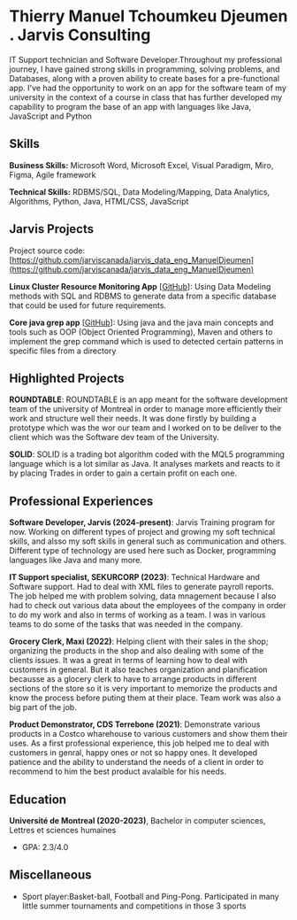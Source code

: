 # Thierry Manuel Tchoumkeu Djeumen . Jarvis Consulting

IT Support technician and Software Developer.Throughout my professional journey, I have gained strong skills in programming, solving problems, and Databases, along with a proven ability to create bases for a pre-functional app. I've had the opportunity to work on an app for the software team of my university in the context of a course in class that has further developed my capability to program the base of an app with languages like Java, JavaScript and Python

## Skills

**Business Skills:** Microsoft Word, Microsoft Excel, Visual Paradigm, Miro, Figma, Agile framework

**Technical Skills:** RDBMS/SQL, Data Modeling/Mapping, Data Analytics, Algorithms, Python, Java, HTML/CSS, JavaScript

## Jarvis Projects

Project source code: [https://github.com/jarviscanada/jarvis_data_eng_ManuelDjeumen](https://github.com/jarviscanada/jarvis_data_eng_ManuelDjeumen)


**Linux Cluster Resource Monitoring App** [[GitHub](https://github.com/jarviscanada/jarvis_data_eng_ManuelDjeumen/tree/master/linux_sql)]: Using Data Modeling methods with SQL and RDBMS to generate data from a specific database that could be used for future requirements.

**Core java grep app** [[GitHub](https://github.com/jarviscanada/jarvis_data_eng_ManuelDjeumen/tree/master/core_java)]: Using java and the java main concepts and tools such as OOP (Object Oriented Programming), Maven and others to implement the grep command which is used to detected certain patterns in specific files from a directory


## Highlighted Projects
**ROUNDTABLE**: ROUNDTABLE is an app meant for the software development team of the university of Montreal in order to manage more efficiently their work and structure well their needs. It was done firstly by building a prototype which was the wor our team and I worked on to be deliver to the client which was the Software dev team of the University.

**SOLID**: SOLID is a trading bot algorithm coded with the MQL5 programming language which is a lot similar as Java. It analyses markets and reacts to it by placing Trades in order to gain a certain profit on each one.


## Professional Experiences

**Software Developer, Jarvis (2024-present)**: Jarvis Training program for now. Working on different types of project and growing my soft technical skills, and alsso my soft skills in general such as communication and others. Different type of technology are used here such as Docker, programming languages like Java and many more.

**IT Support specialist, SEKURCORP (2023)**: Technical Hardware and Software support. Had to deal with XML files to generate payroll reports. The job helped me with problem solving, data mnagement because I also had to check out various data about the employees of the company in order to do my work and also in terms of working as a team. I was in various teams to do some of the tasks that was needed in the company.

**Grocery Clerk, Maxi (2022)**: Helping client with their sales in the shop; organizing the products in the shop and also dealing with some of the clients issues. It was a great in terms of learning how to deal with customers in general. But it also teaches organization and planification becausse as a glocery clerk to have to arrange products in different sections of the store so it is very important to memorize the products and know the process before puting them at their place. Team work was also a big part of the job.

**Product Demonstrator, CDS Terrebone (2021)**: Demonstrate various products in a Costco wharehouse to various customers and show them their uses. As a first professional experience, this job helped me to deal with customers in genral, happy ones or not so happy ones. It developed patience and the ability to understand the needs of a client in order to recommend to him the best product avalaible for his needs.


## Education
**Université de Montreal (2020-2023)**, Bachelor in computer sciences, Lettres et sciences humaines
- GPA: 2.3/4.0


## Miscellaneous
- Sport player:Basket-ball, Football and Ping-Pong. Participated in many little summer tournaments and competitions in those 3 sports